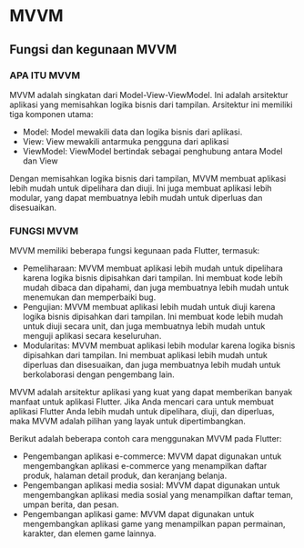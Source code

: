 # MVVM #
## Fungsi dan kegunaan MVVM ##
### APA ITU MVVM ###

MVVM adalah singkatan dari Model-View-ViewModel. Ini adalah arsitektur aplikasi yang memisahkan logika bisnis dari tampilan. Arsitektur ini memiliki tiga komponen utama:

- Model: Model mewakili data dan logika bisnis dari aplikasi.
- View: View mewakili antarmuka pengguna dari aplikasi
- ViewModel: ViewModel bertindak sebagai penghubung antara Model dan View

Dengan memisahkan logika bisnis dari tampilan, MVVM membuat aplikasi lebih mudah untuk dipelihara dan diuji. Ini juga membuat aplikasi lebih modular, yang dapat membuatnya lebih mudah untuk diperluas dan disesuaikan.

### FUNGSI MVVM ###
MVVM memiliki beberapa fungsi kegunaan pada Flutter, termasuk:
- Pemeliharaan: MVVM membuat aplikasi lebih mudah untuk dipelihara karena logika bisnis dipisahkan dari tampilan. Ini membuat kode lebih mudah dibaca dan dipahami, dan juga membuatnya lebih mudah untuk menemukan dan memperbaiki bug.
- Pengujian: MVVM membuat aplikasi lebih mudah untuk diuji karena logika bisnis dipisahkan dari tampilan. Ini membuat kode lebih mudah untuk diuji secara unit, dan juga membuatnya lebih mudah untuk menguji aplikasi secara keseluruhan.
- Modularitas: MVVM membuat aplikasi lebih modular karena logika bisnis dipisahkan dari tampilan. Ini membuat aplikasi lebih mudah untuk diperluas dan disesuaikan, dan juga membuatnya lebih mudah untuk berkolaborasi dengan pengembang lain.

MVVM adalah arsitektur aplikasi yang kuat yang dapat memberikan banyak manfaat untuk aplikasi Flutter. Jika Anda mencari cara untuk membuat aplikasi Flutter Anda lebih mudah untuk dipelihara, diuji, dan diperluas, maka MVVM adalah pilihan yang layak untuk dipertimbangkan.

Berikut adalah beberapa contoh cara menggunakan MVVM pada Flutter:

- Pengembangan aplikasi e-commerce: MVVM dapat digunakan untuk mengembangkan aplikasi e-commerce yang menampilkan daftar produk, halaman detail produk, dan keranjang belanja.
- Pengembangan aplikasi media sosial: MVVM dapat digunakan untuk mengembangkan aplikasi media sosial yang menampilkan daftar teman, umpan berita, dan pesan.
- Pengembangan aplikasi game: MVVM dapat digunakan untuk mengembangkan aplikasi game yang menampilkan papan permainan, karakter, dan elemen game lainnya.
